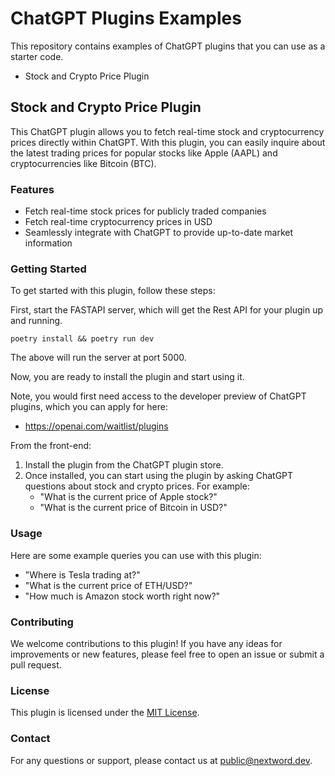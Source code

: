 # ChatGPT Plugins Examples

This repository contains examples of ChatGPT plugins that you can use as a starter code. 

* Stock and Crypto Price Plugin

## Stock and Crypto Price Plugin
This ChatGPT plugin allows you to fetch real-time stock and cryptocurrency prices directly within ChatGPT. With this plugin, you can easily inquire about the latest trading prices for popular stocks like Apple (AAPL) and cryptocurrencies like Bitcoin (BTC).

### Features

- Fetch real-time stock prices for publicly traded companies
- Fetch real-time cryptocurrency prices in USD
- Seamlessly integrate with ChatGPT to provide up-to-date market information

### Getting Started

To get started with this plugin, follow these steps:

First, start the FASTAPI server, which will get the Rest API for your plugin up and running. 
```
poetry install && poetry run dev 
```
The above will run the server at port 5000. 

Now, you are ready to install the plugin and start using it. 

Note, you would first need access to the developer preview of ChatGPT plugins, which you can apply for here:
* https://openai.com/waitlist/plugins 

From the front-end:
1. Install the plugin from the ChatGPT plugin store.
2. Once installed, you can start using the plugin by asking ChatGPT questions about stock and crypto prices. For example:
   - "What is the current price of Apple stock?"
   - "What is the current price of Bitcoin in USD?"

### Usage

Here are some example queries you can use with this plugin:

- "Where is Tesla trading at?"
- "What is the current price of ETH/USD?"
- "How much is Amazon stock worth right now?"

### Contributing

We welcome contributions to this plugin! If you have any ideas for improvements or new features, please feel free to open an issue or submit a pull request.

### License

This plugin is licensed under the [MIT License](LICENSE).

### Contact

For any questions or support, please contact us at [public@nextword.dev](mailto:public@nextword.dev).
